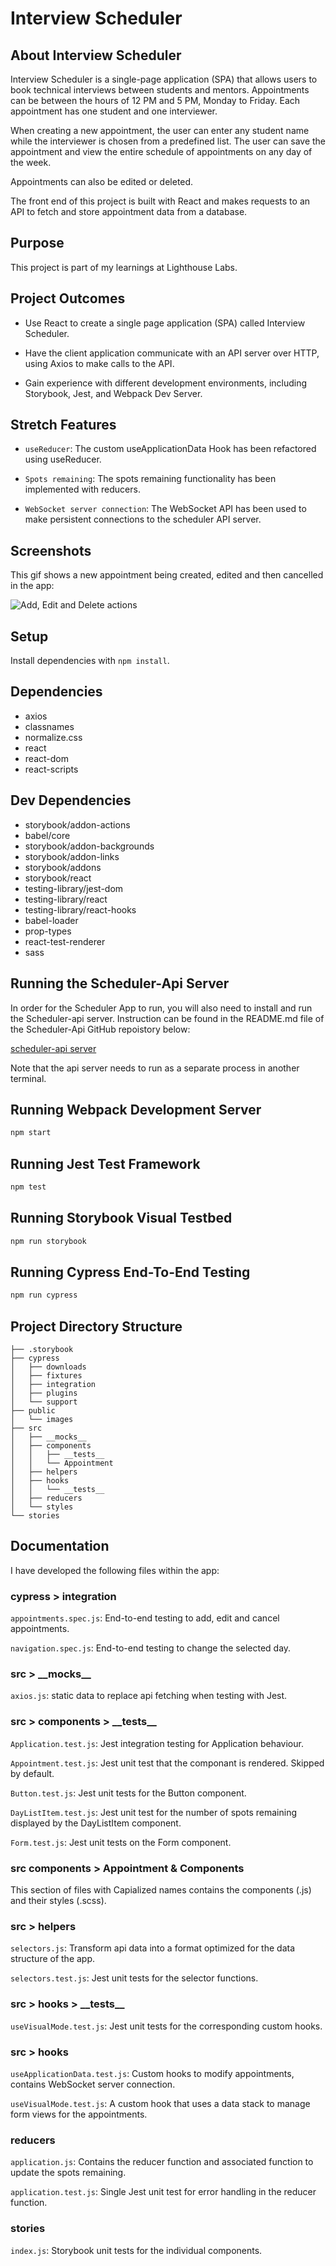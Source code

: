 # Interview Scheduler

## About Interview Scheduler

Interview Scheduler is a single-page application (SPA) that allows users to book technical interviews between students and mentors. Appointments can be between the hours of 12 PM and 5 PM, Monday to Friday. Each appointment has one student and one interviewer.

When creating a new appointment, the user can enter any student name while the interviewer is chosen from a predefined list. The user can save the appointment and view the entire schedule of appointments on any day of the week.

Appointments can also be edited or deleted.

The front end of this project is built with React and makes requests to an API to fetch and store appointment data from a database.

## Purpose

This project is part of my learnings at Lighthouse Labs.

## Project Outcomes

- Use React to create a single page application (SPA) called Interview Scheduler.

- Have the client application communicate with an API server over HTTP, using Axios to make calls to the API.

- Gain experience with different development environments, including Storybook, Jest, and Webpack Dev Server.

## Stretch Features

- `useReducer`: The custom useApplicationData Hook has been refactored using useReducer.

- `Spots remaining`: The spots remaining functionality has been implemented with reducers.

- `WebSocket server connection`: The WebSocket API has been used to make persistent connections to the scheduler API server.

## Screenshots

This gif shows a new appointment being created, edited and then cancelled in the app:

![Add, Edit and Delete actions](./public/images/scheduler.gif)

## Setup

Install dependencies with `npm install`.

## Dependencies

- axios
- classnames
- normalize.css
- react
- react-dom
- react-scripts

## Dev Dependencies
- storybook/addon-actions
- babel/core
- storybook/addon-backgrounds
- storybook/addon-links
- storybook/addons
- storybook/react
- testing-library/jest-dom
- testing-library/react
- testing-library/react-hooks
- babel-loader
- prop-types
- react-test-renderer
- sass

## Running the Scheduler-Api Server

In order for the Scheduler App to run, you will also need to install and run the Scheduler-api server.  Instruction can be found in the README.md file of the Scheduler-Api GitHub repoistory below:

[scheduler-api server](https://github.com/lighthouse-labs/scheduler-api)

Note that the api server needs to run as a separate process in another terminal.

## Running Webpack Development Server

```sh
npm start
```

## Running Jest Test Framework

```sh
npm test
```

## Running Storybook Visual Testbed

```sh
npm run storybook
```

## Running Cypress End-To-End Testing

```sh
npm run cypress
```

## Project Directory Structure
```
├── .storybook
├── cypress
│   ├── downloads
│   ├── fixtures
│   ├── integration
│   ├── plugins
│   └── support
├── public
│   └── images
├── src
│   ├── __mocks__
│   ├── components
│   │   ├── __tests__
│   │   └── Appointment
│   ├── helpers
│   ├── hooks
│   │   └── __tests__
│   ├── reducers
│   └── styles
└── stories
```

## Documentation

I have developed the following files within the app:

### cypress > integration

`appointments.spec.js`: End-to-end testing to add, edit and cancel appointments.

`navigation.spec.js`: End-to-end testing to change the selected day.

### src > \_\_mocks\_\_

`axios.js`: static data to replace api fetching when testing with Jest.

### src > components > \_\_tests\_\_

`Application.test.js`: Jest integration testing for Application behaviour.

`Appointment.test.js`: Jest unit test that the componant is rendered.  Skipped by default.

`Button.test.js`: Jest unit tests for the Button component.

`DayListItem.test.js`: Jest unit test for the number of spots remaining displayed by the DayListItem component. 

`Form.test.js`: Jest unit tests on the Form component.

### src components > Appointment & Components

This section of files with Capialized names contains the components (.js) and their styles (.scss).

### src > helpers

`selectors.js`: Transform api data into a format optimized for the data structure of the app.

`selectors.test.js`: Jest unit tests for the selector functions.

### src > hooks > \_\_tests\_\_

`useVisualMode.test.js`: Jest unit tests for the corresponding custom hooks.

### src > hooks

`useApplicationData.test.js`: Custom hooks to modify appointments, contains WebSocket server connection.

`useVisualMode.test.js`: A custom hook that uses a data stack to manage form views for the appointments.

### reducers

`application.js`: Contains the reducer function and associated function to update the spots remaining.

`application.test.js`: Single Jest unit test for error handling in the reducer function.

### stories

`index.js`: Storybook unit tests for the individual components.






